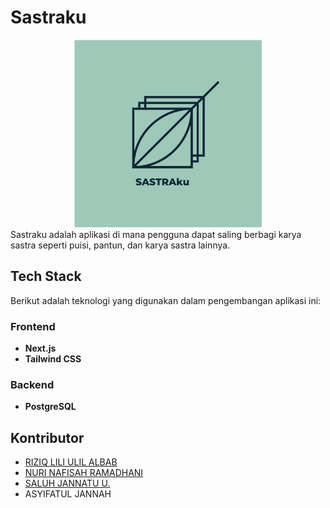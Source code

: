 # Sastraku

<center>
<img src="./logo.png" height=300></center>
Sastraku adalah aplikasi di mana pengguna dapat saling berbagi karya sastra seperti puisi, pantun, dan karya sastra lainnya.

## Tech Stack

Berikut adalah teknologi yang digunakan dalam pengembangan aplikasi ini:

### Frontend

- **Next.js**
- **Tailwind CSS**

### Backend

- **PostgreSQL**

## Kontributor

- [RIZIQ LILI ULIL ALBAB](https://github.com/AlbabRiziq)
- [NURI NAFISAH RAMADHANI](https://github.com/nurinafisah)
- [SALUH JANNATU U.](https://github.com/saluhju)
- ASYIFATUL JANNAH
